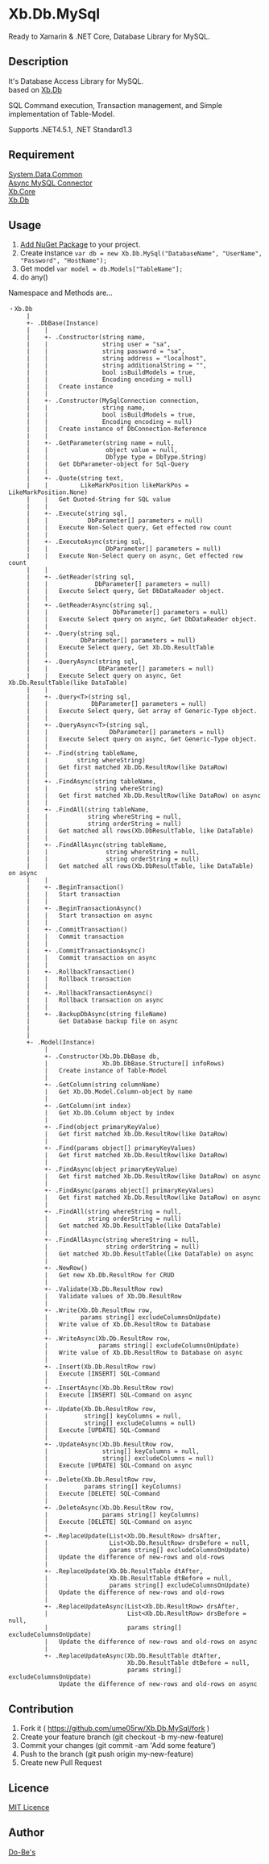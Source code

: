 Xb.Db.MySql
====

Ready to Xamarin & .NET Core, Database Library for MySQL.

## Description
It's Database Access Library for MySQL.  
based on [Xb.Db](https://www.nuget.org/packages/Xb.Db/)

SQL Command execution, Transaction management, and Simple implementation of Table-Model.

Supports .NET4.5.1, .NET Standard1.3

## Requirement
[System.Data.Common](https://www.nuget.org/packages/System.Data.Common/)  
[Async MySQL Connector](https://www.nuget.org/packages/MySqlConnector/)  
[Xb.Core](https://www.nuget.org/packages/Xb.Core/)  
[Xb.Db](https://www.nuget.org/packages/Xb.Db/)

## Usage
1. [Add NuGet Package](https://www.nuget.org/packages/Xb.Db.MySql/) to your project.
2. Create instance `var db = new Xb.Db.MySql("DatabaseName", "UserName", "Password", "HostName");`
3. Get model `var model = db.Models["TableName"];`
4. do any()

Namespace and Methods are...


    ・Xb.Db
         |
         +- .DbBase(Instance)
         |    |
         |    +- .Constructor(string name,
         |    |               string user = "sa",
         |    |               string password = "sa",
         |    |               string address = "localhost",
         |    |               string additionalString = "",
         |    |               bool isBuildModels = true,
         |    |               Encoding encoding = null)
         |    |   Create instance
         |    |
         |    +- .Constructor(MySqlConnection connection,
         |    |               string name,
         |    |               bool isBuildModels = true,
         |    |               Encoding encoding = null)
         |    |   Create instance of DbConnection-Reference
         |    |
         |    +- .GetParameter(string name = null,
         |    |                object value = null,
         |    |                DbType type = DbType.String)
         |    |   Get DbParameter-object for Sql-Query
         |    |
         |    +- .Quote(string text,
         |    |         LikeMarkPosition likeMarkPos = LikeMarkPosition.None)
         |    |   Get Quoted-String for SQL value
         |    |
         |    +- .Execute(string sql,
         |    |           DbParameter[] parameters = null)
         |    |   Execute Non-Select query, Get effected row count
         |    |
         |    +- .ExecuteAsync(string sql,
         |    |                DbParameter[] parameters = null)
         |    |   Execute Non-Select query on async, Get effected row count
         |    |
         |    +- .GetReader(string sql, 
         |    |             DbParameter[] parameters = null)
         |    |   Execute Select query, Get DbDataReader object.
         |    |
         |    +- .GetReaderAsync(string sql, 
         |    |                  DbParameter[] parameters = null)
         |    |   Execute Select query on async, Get DbDataReader object.
         |    |
         |    +- .Query(string sql, 
         |    |         DbParameter[] parameters = null)
         |    |   Execute Select query, Get Xb.Db.ResultTable
         |    |
         |    +- .QueryAsync(string sql, 
         |    |              DbParameter[] parameters = null)
         |    |   Execute Select query on async, Get Xb.Db.ResultTable(like DataTable)
         |    |
         |    +- .Query<T>(string sql,
         |    |            DbParameter[] parameters = null)
         |    |   Execute Select query, Get array of Generic-Type object.
         |    |
         |    +- .QueryAsync<T>(string sql,
         |    |                 DbParameter[] parameters = null)
         |    |   Execute Select query on async, Get Generic-Type object.
         |    |
         |    +- .Find(string tableName,
         |    |        string whereString)
         |    |   Get first matched Xb.Db.ResultRow(like DataRow)
         |    |
         |    +- .FindAsync(string tableName,
         |    |             string whereString)
         |    |   Get first matched Xb.Db.ResultRow(like DataRow) on async
         |    |
         |    +- .FindAll(string tableName,
         |    |           string whereString = null,
         |    |           string orderString = null)
         |    |   Get matched all rows(Xb.DbResultTable, like DataTable)
         |    |
         |    +- .FindAllAsync(string tableName,
         |    |                string whereString = null,
         |    |                string orderString = null)
         |    |   Get matched all rows(Xb.DbResultTable, like DataTable) on async
         |    |
         |    +- .BeginTransaction()
         |    |   Start transaction
         |    |
         |    +- .BeginTransactionAsync()
         |    |   Start transaction on async
         |    |
         |    +- .CommitTransaction()
         |    |   Commit transaction
         |    |
         |    +- .CommitTransactionAsync()
         |    |   Commit transaction on async
         |    |
         |    +- .RollbackTransaction()
         |    |   Rollback transaction
         |    |
         |    +- .RollbackTransactionAsync()
         |    |   Rollback transaction on async
         |    |
         |    +- .BackupDbAsync(string fileName)
         |        Get Database backup file on async
         |
         |
         +- .Model(Instance)
              |
              +- .Constructor(Xb.Db.DbBase db,
              |               Xb.Db.DbBase.Structure[] infoRows)
              |   Create instance of Table-Model
              |
              +- .GetColumn(string columnName)
              |   Get Xb.Db.Model.Column-object by name
              |
              +- .GetColumn(int index)
              |   Get Xb.Db.Column object by index
              |
              +- .Find(object primaryKeyValue)
              |   Get first matched Xb.Db.ResultRow(like DataRow)
              |
              +- .Find(params object[] primaryKeyValues)
              |   Get first matched Xb.Db.ResultRow(like DataRow)
              |
              +- .FindAsync(object primaryKeyValue)
              |   Get first matched Xb.Db.ResultRow(like DataRow) on async
              |
              +- .FindAsync(params object[] primaryKeyValues)
              |   Get first matched Xb.Db.ResultRow(like DataRow) on async
              |
              +- .FindAll(string whereString = null,
              |           string orderString = null)
              |   Get matched Xb.Db.ResultTable(like DataTable)
              |
              +- .FindAllAsync(string whereString = null,
              |                string orderString = null)
              |   Get matched Xb.Db.ResultTable(like DataTable) on async
              |
              +- .NewRow()
              |   Get new Xb.Db.ResultRow for CRUD
              |
              +- .Validate(Xb.Db.ResultRow row)
              |   Validate values of Xb.Db.ResultRow
              |
              +- .Write(Xb.Db.ResultRow row,
              |         params string[] excludeColumnsOnUpdate)
              |   Write value of Xb.Db.ResultRow to Database
              |
              +- .WriteAsync(Xb.Db.ResultRow row,
              |              params string[] excludeColumnsOnUpdate)
              |   Write value of Xb.Db.ResultRow to Database on async
              |
              +- .Insert(Xb.Db.ResultRow row)
              |   Execute [INSERT] SQL-Command
              |
              +- .InsertAsync(Xb.Db.ResultRow row)
              |   Execute [INSERT] SQL-Command on async
              |
              +- .Update(Xb.Db.ResultRow row,
              |          string[] keyColumns = null,
              |          string[] excludeColumns = null)
              |   Execute [UPDATE] SQL-Command
              |
              +- .UpdateAsync(Xb.Db.ResultRow row,
              |               string[] keyColumns = null,
              |               string[] excludeColumns = null)
              |   Execute [UPDATE] SQL-Command on async
              |
              +- .Delete(Xb.Db.ResultRow row,
              |          params string[] keyColumns)
              |   Execute [DELETE] SQL-Command
              |
              +- .DeleteAsync(Xb.Db.ResultRow row,
              |               params string[] keyColumns)
              |   Execute [DELETE] SQL-Command on async
              |
              +- .ReplaceUpdate(List<Xb.Db.ResultRow> drsAfter,
              |                 List<Xb.Db.ResultRow> drsBefore = null,
              |                 params string[] excludeColumnsOnUpdate)
              |   Update the difference of new-rows and old-rows
              |
              +- .ReplaceUpdate(Xb.Db.ResultTable dtAfter,
              |                 Xb.Db.ResultTable dtBefore = null,
              |                 params string[] excludeColumnsOnUpdate)
              |   Update the difference of new-rows and old-rows
              |
              +- .ReplaceUpdateAsync(List<Xb.Db.ResultRow> drsAfter,
              |                      List<Xb.Db.ResultRow> drsBefore = null,
              |                      params string[] excludeColumnsOnUpdate)
              |   Update the difference of new-rows and old-rows on async
              |
              +- .ReplaceUpdateAsync(Xb.Db.ResultTable dtAfter,
                                     Xb.Db.ResultTable dtBefore = null,
                                     params string[] excludeColumnsOnUpdate)
                  Update the difference of new-rows and old-rows on async


## Contribution
1. Fork it ( https://github.com/ume05rw/Xb.Db.MySql/fork )
2. Create your feature branch (git checkout -b my-new-feature)
3. Commit your changes (git commit -am 'Add some feature')
4. Push to the branch (git push origin my-new-feature)
5. Create new Pull Request


## Licence

[MIT Licence](https://github.com/ume05rw/Xb.Db.MySql/blob/master/LICENSE)

## Author

[Do-Be's](http://dobes.jp)
